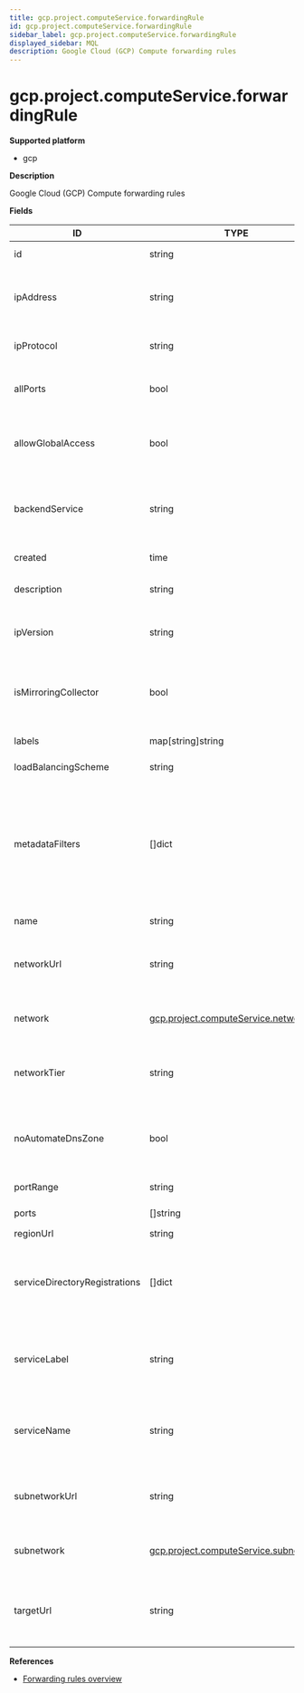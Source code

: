 ```yaml
---
title: gcp.project.computeService.forwardingRule
id: gcp.project.computeService.forwardingRule
sidebar_label: gcp.project.computeService.forwardingRule
displayed_sidebar: MQL
description: Google Cloud (GCP) Compute forwarding rules
---
```


# gcp.project.computeService.forwardingRule

**Supported platform**

- gcp

**Description**

Google Cloud (GCP) Compute forwarding rules

**Fields**

| ID                            | TYPE                                                                              | DESCRIPTION                                                                                                                  |
| ----------------------------- | --------------------------------------------------------------------------------- | ---------------------------------------------------------------------------------------------------------------------------- |
| id                            | string                                                                            | Unique identifier                                                                                                            |
| ipAddress                     | string                                                                            | IP address for which this forwarding rule accepts traffic                                                                    |
| ipProtocol                    | string                                                                            | IP protocol to which this rule applies                                                                                       |
| allPorts                      | bool                                                                              | Whether to use all ports for forwarding traffic                                                                              |
| allowGlobalAccess             | bool                                                                              | Whether to allow access to the load balancer from all regions                                                                |
| backendService                | string                                                                            | Backend service to which the forwarding rule sends traffic                                                                   |
| created                       | time                                                                              | Creation timestamp                                                                                                           |
| description                   | string                                                                            | Optional resource description                                                                                                |
| ipVersion                     | string                                                                            | IP version that this forwarding rule uses                                                                                    |
| isMirroringCollector          | bool                                                                              | Whether this load balancer can be used as a collector for packet mirroring                                                   |
| labels                        | map[string]string                                                                 | User-defined labels                                                                                                          |
| loadBalancingScheme           | string                                                                            | Forwarding rule type                                                                                                         |
| metadataFilters               | &#91;&#93;dict                                                                    | Opaque filter criteria used by the load balancer to restrict routing configuration to a limited set of xDS-compliant clients |
| name                          | string                                                                            | Forwarding rule name                                                                                                         |
| networkUrl                    | string                                                                            | URL of the network used for internal load balancing                                                                          |
| network                       | [gcp.project.computeService.network](gcp.project.computeservice.network.md)       | Network used for internal load balancing                                                                                     |
| networkTier                   | string                                                                            | Network tier used for configuring this load balancer                                                                         |
| noAutomateDnsZone             | bool                                                                              | Whether the forwarding rule should try to auto-generate a DNS zone                                                           |
| portRange                     | string                                                                            | Port range to forward                                                                                                        |
| ports                         | &#91;&#93;string                                                                  | Ports to forward                                                                                                             |
| regionUrl                     | string                                                                            | Region URL                                                                                                                   |
| serviceDirectoryRegistrations | &#91;&#93;dict                                                                    | Service Directory resources with which to register this forwarding rule                                                      |
| serviceLabel                  | string                                                                            | Optional prefix to the service name for this forwarding rule                                                                 |
| serviceName                   | string                                                                            | Internal fully qualified service name for this forwarding rule                                                               |
| subnetworkUrl                 | string                                                                            | URL of the subnetwork to which the load balanced IP belongs                                                                  |
| subnetwork                    | [gcp.project.computeService.subnetwork](gcp.project.computeservice.subnetwork.md) | Subnetwork to which the load balanced IP belongs                                                                             |
| targetUrl                     | string                                                                            | URL of the target resource to receive the matched traffic                                                                    |

**References**

- [Forwarding rules overview](https://cloud.google.com/load-balancing/docs/forwarding-rule-concepts)
